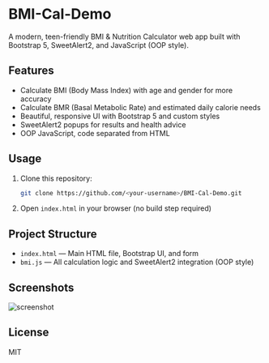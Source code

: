 # BMI-Cal-Demo

A modern, teen-friendly BMI & Nutrition Calculator web app built with Bootstrap 5, SweetAlert2, and JavaScript (OOP style).

## Features
- Calculate BMI (Body Mass Index) with age and gender for more accuracy
- Calculate BMR (Basal Metabolic Rate) and estimated daily calorie needs
- Beautiful, responsive UI with Bootstrap 5 and custom styles
- SweetAlert2 popups for results and health advice
- OOP JavaScript, code separated from HTML

## Usage
1. Clone this repository:
   ```sh
   git clone https://github.com/<your-username>/BMI-Cal-Demo.git
   ```
2. Open `index.html` in your browser (no build step required)

## Project Structure
- `index.html` — Main HTML file, Bootstrap UI, and form
- `bmi.js` — All calculation logic and SweetAlert2 integration (OOP style)

## Screenshots
![screenshot](screenshot.png) <!-- Add your screenshot if available -->

## License
MIT
